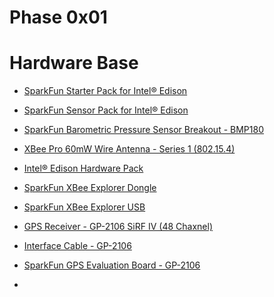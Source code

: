 Phase 0x01
==

# Hardware Base
- [SparkFun Starter Pack for Intel® Edison](https://www.sparkfun.com/products/13276)
- [SparkFun Sensor Pack for Intel® Edison](https://www.sparkfun.com/products/13094)
- [SparkFun Barometric Pressure Sensor Breakout - BMP180](https://www.sparkfun.com/products/11824)
- [XBee Pro 60mW Wire Antenna - Series 1 (802.15.4)](https://www.sparkfun.com/products/8742)
- [Intel® Edison Hardware Pack](https://www.sparkfun.com/products/13187)

- [SparkFun XBee Explorer Dongle](https://www.sparkfun.com/products/11697)
- [SparkFun XBee Explorer USB ](https://www.sparkfun.com/products/11812)
- [GPS Receiver - GP-2106 SiRF IV (48 Chaxnel)](https://www.sparkfun.com/products/10890)
- [Interface Cable - GP-2106](https://www.sparkfun.com/products/10896)
- [SparkFun GPS Evaluation Board - GP-2106](https://www.sparkfun.com/products/10995)
- []()